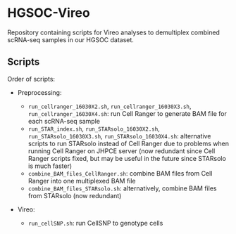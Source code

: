 # HGSOC-Vireo

Repository containing scripts for Vireo analyses to demultiplex combined scRNA-seq samples in our HGSOC dataset.


## Scripts

Order of scripts:

- Preprocessing:

    - `run_cellranger_16030X2.sh`, `run_cellranger_16030X3.sh`, `run_cellranger_16030X4.sh`: run Cell Ranger to generate BAM file for each scRNA-seq sample
    - `run_STAR_index.sh`, `run_STARsolo_16030X2.sh`, `run_STARsolo_16030X3.sh`, `run_STARsolo_16030X4.sh`: alternative scripts to run STARsolo instead of Cell Ranger due to problems when running Cell Ranger on JHPCE server (now redundant since Cell Ranger scripts fixed, but may be useful in the future since STARsolo is much faster)
    - `combine_BAM_files_CellRanger.sh`: combine BAM files from Cell Ranger into one multiplexed BAM file
    - `combine_BAM_files_STARsolo.sh`: alternatively, combine BAM files from STARsolo (now redundant)

- Vireo:

    - `run_cellSNP.sh`: run CellSNP to genotype cells


